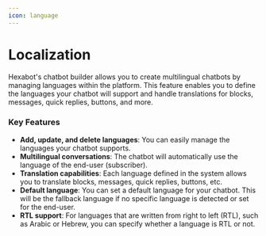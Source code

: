 ```yaml
---
icon: language
---
```


# Localization

Hexabot's chatbot builder allows you to create multilingual chatbots by managing languages within the platform. This feature enables you to define the languages your chatbot will support and handle translations for blocks, messages, quick replies, buttons, and more.

### Key Features

* **Add, update, and delete languages**: You can easily manage the languages your chatbot supports.
* **Multilingual conversations**: The chatbot will automatically use the language of the end-user (subscriber).
* **Translation capabilities**: Each language defined in the system allows you to translate blocks, messages, quick replies, buttons, etc.
* **Default language**: You can set a default language for your chatbot. This will be the fallback language if no specific language is detected or set for the end-user.
* **RTL support**: For languages that are written from right to left (RTL), such as Arabic or Hebrew, you can specify whether a language is RTL or not.
